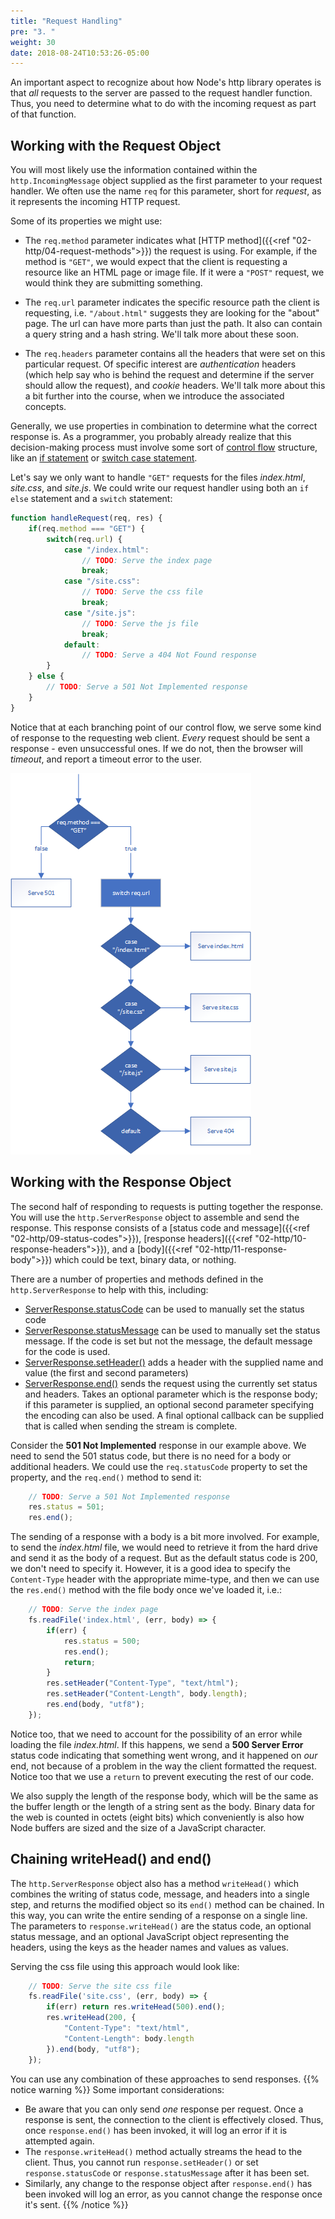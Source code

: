 ```yaml
---
title: "Request Handling"
pre: "3. "
weight: 30
date: 2018-08-24T10:53:26-05:00
---
```


An important aspect to recognize about how Node's http library operates is that _all_ requests to the server are passed to the request handler function. Thus, you need to determine what to do with the incoming request as part of that function. 

## Working with the Request Object

You will most likely use the information contained within the `http.IncomingMessage` object supplied as the first parameter to your request handler.  We often use the name `req` for this parameter, short for _request_, as it represents the incoming HTTP request.

Some of its properties we might use:

* The `req.method` parameter indicates what [HTTP method]({{<ref "02-http/04-request-methods">}}) the request is using.  For example, if the method is `"GET"`, we would expect that the client is requesting a resource like an HTML page or image file.  If it were a `"POST"` request, we would think they are submitting something.

* The `req.url` parameter indicates the specific resource path the client is requesting, i.e. `"/about.html"` suggests they are looking for the "about" page.  The url can have more parts than just the path.  It also can contain a query string and a hash string.  We'll talk more about these soon.

* The `req.headers` parameter contains all the headers that were set on this particular request.  Of specific interest are _authentication_ headers (which help say who is behind the request and determine if the server should allow the request), and _cookie_ headers.  We'll talk more about this a bit further into the course, when we introduce the associated concepts.

Generally, we use properties in combination to determine what the correct response is.  As a programmer, you probably already realize that this decision-making process must involve some sort of [control flow](https://en.wikipedia.org/wiki/Control_flow) structure, like an [if statement](https://developer.mozilla.org/en-US/docs/Web/JavaScript/Reference/Statements/if...else) or [switch case statement](https://developer.mozilla.org/en-US/docs/Web/JavaScript/Reference/Statements/switch).

Let's say we only want to handle `"GET"` requests for the files _index.html_, _site.css_, and _site.js_.  We could write our request handler using both an `if else` statement and a `switch` statement:

```js
function handleRequest(req, res) {
    if(req.method === "GET") {
        switch(req.url) {
            case "/index.html":
                // TODO: Serve the index page 
                break;
            case "/site.css":
                // TODO: Serve the css file 
                break;
            case "/site.js":
                // TODO: Serve the js file
                break;
            default:
                // TODO: Serve a 404 Not Found response
        }
    } else {
        // TODO: Serve a 501 Not Implemented response
    }
}
```

Notice that at each branching point of our control flow, we serve some kind of response to the requesting web client.  _Every_ request should be sent a response - even unsuccessful ones.  If we do not, then the browser will _timeout_, and report a timeout error to the user.

![handleRequest() flowchart](/images/5.3.1.png)

## Working with the Response Object
The second half of responding to requests is putting together the response.  You will use the `http.ServerResponse` object to assemble and send the response.  This response consists of a [status code and message]({{<ref "02-http/09-status-codes">}}), [response headers]({{<ref "02-http/10-response-headers">}}), and a [body]({{<ref "02-http/11-response-body">}}) which could be text, binary data, or nothing.

There are a number of properties and methods defined in the `http.ServerResponse` to help with this, including:

* [ServerResponse.statusCode](https://nodejs.org/api/http.html#http_response_statuscode) can be used to manually set the status code
* [ServerResponse.statusMessage](https://nodejs.org/api/http.html#http_response_statusmessage) can be used to manually set the status message.  If the code is set but not the message, the default message for the code is used.
* [ServerResponse.setHeader()](https://nodejs.org/api/http.html#http_response_setheader_name_value) adds a header with the supplied name and value (the first and second parameters)
* [ServerResponse.end()](https://nodejs.org/api/http.html#http_response_end_data_encoding_callback) sends the request using the currently set status and headers.  Takes an optional parameter which is the response body; if this parameter is supplied, an optional second parameter specifying the encoding can also be used.  A final optional callback can be supplied that is called when sending the stream is complete.

Consider the **501 Not Implemented** response in our example above.  We need to send the 501 status code, but there is no need for a body or additional headers.  We could use the `req.statusCode` property to set the property, and the `req.end()` method to send it:

```js
    // TODO: Serve a 501 Not Implemented response
    res.status = 501;
    res.end();
```

The sending of a response with a body is a bit more involved.  For example, to send the _index.html_ file, we would need to retrieve it from the hard drive and send it as the body of a request.  But as the default status code is 200, we don't need to specify it.  However, it is a good idea to specify the `Content-Type` header with the appropriate mime-type, and then we can use the `res.end()` method with the file body once we've loaded it, i.e.:

```js
    // TODO: Serve the index page 
    fs.readFile('index.html', (err, body) => {
        if(err) {
            res.status = 500;
            res.end();
            return;
        }
        res.setHeader("Content-Type", "text/html");
        res.setHeader("Content-Length", body.length);
        res.end(body, "utf8");
    });
```

Notice too, that we need to account for the possibility of an error while loading the file _index.html_.  If this happens, we send a **500 Server Error** status code indicating that something went wrong, and it happened on _our_ end, not because of a problem in the way the client formatted the request.  Notice too that we use a `return` to prevent executing the rest of our code.

We also supply the length of the response body, which will be the same as the buffer length or the length of a string sent as the body.  Binary data for the web is counted in octets (eight bits) which conveniently is also how Node buffers are sized and the size of a JavaScript character.  

## Chaining writeHead() and end()

The `http.ServerResponse` object also has a method `writeHead()` which combines the writing of status code, message, and headers into a single step, and returns the modified object so its `end()` method can be chained.  In this way, you can write the entire sending of a response on a single line.  The parameters to `response.writeHead()` are the status code, an optional status message, and an optional JavaScript object representing the headers, using the keys as the header names and values as values.  

Serving the css file using this approach would look like:

```js
    // TODO: Serve the site css file 
    fs.readFile('site.css', (err, body) => {
        if(err) return res.writeHead(500).end();
        res.writeHead(200, {
            "Content-Type": "text/html",
            "Content-Length": body.length
        }).end(body, "utf8");
    });
```

You can use any combination of these approaches to send responses.
{{% notice warning %}}
Some important considerations:
* Be aware that you can only send _one_ response per request.  Once a response is sent, the connection to the client is effectively closed.  Thus, once `response.end()` has been invoked, it will log an error if it is attempted again.  
* The `response.writeHead()` method actually streams the head to the client.  Thus, you cannot run `response.setHeader()` or set `response.statusCode` or `response.statusMessage` after it has been set.
* Similarly, any change to the response object after `response.end()` has been invoked will log an error, as you cannot change the response once it's sent.
{{% /notice %}}
